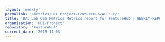 ```yaml
---
layout: 'weekly'
permalink: '/metrics/HDI-Project/FeatureHub/WEEKLY/'
title: 'DAI Lab OSS Metrics Metrics report for FeatureHub | WEEKLY-REPORT-2019-11-03'
organization: 'HDI-Project'
repository: 'FeatureHub'
current_date: '2019-11-03'
---
```

